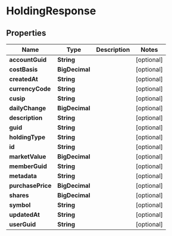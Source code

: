

# HoldingResponse


## Properties

Name | Type | Description | Notes
------------ | ------------- | ------------- | -------------
**accountGuid** | **String** |  |  [optional]
**costBasis** | **BigDecimal** |  |  [optional]
**createdAt** | **String** |  |  [optional]
**currencyCode** | **String** |  |  [optional]
**cusip** | **String** |  |  [optional]
**dailyChange** | **BigDecimal** |  |  [optional]
**description** | **String** |  |  [optional]
**guid** | **String** |  |  [optional]
**holdingType** | **String** |  |  [optional]
**id** | **String** |  |  [optional]
**marketValue** | **BigDecimal** |  |  [optional]
**memberGuid** | **String** |  |  [optional]
**metadata** | **String** |  |  [optional]
**purchasePrice** | **BigDecimal** |  |  [optional]
**shares** | **BigDecimal** |  |  [optional]
**symbol** | **String** |  |  [optional]
**updatedAt** | **String** |  |  [optional]
**userGuid** | **String** |  |  [optional]



